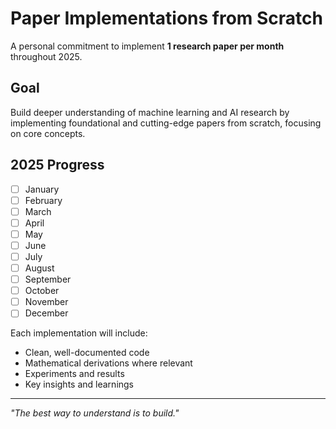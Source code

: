 # Paper Implementations from Scratch

A personal commitment to implement **1 research paper per month** throughout 2025.

## Goal
Build deeper understanding of machine learning and AI research by implementing foundational and cutting-edge papers from scratch, focusing on core concepts.

## 2025 Progress
- [ ] January
- [ ] February  
- [ ] March
- [ ] April
- [ ] May
- [ ] June
- [ ] July
- [ ] August
- [ ] September
- [ ] October
- [ ] November
- [ ] December

Each implementation will include:
- Clean, well-documented code
- Mathematical derivations where relevant
- Experiments and results
- Key insights and learnings

---
*"The best way to understand is to build."* 